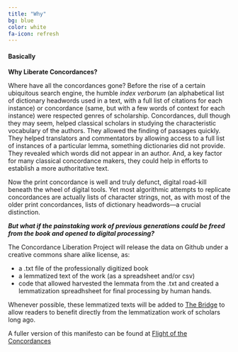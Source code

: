 ```yaml
---
title: "Why"
bg: blue
color: white
fa-icon: refresh
---
```


#### Basically

<b class="rock-salt">Why Liberate Concordances?</b>

Where have all the concordances gone? Before the rise of a certain ubiquitous search engine, the humble *index verborum* (an alphabetical list of dictionary headwords used in a text, with a full list of citations for each instance) or concordance (same, but with a few words of context for each instance) were respected genres of scholarship. Concordances, dull though they may seem, helped classical scholars in studying the characteristic vocabulary of the authors. They allowed the finding of passages quickly. They helped translators and commentators by allowing access to a full list of instances of a particular lemma, something dictionaries did not provide. They revealed which words did not appear in an author. And, a key factor for many classical concordance makers, they could help in efforts to establish a more authoritative text. 

Now the print concordance is well and truly defunct, digital road-kill beneath the wheel of digital tools. Yet most algorithmic attempts to replicate concordances are actually lists of character strings, not, as with most of the older print concordances, lists of dictionary headwords—a crucial distinction.

***But what if the painstaking work of previous generations could be freed from the book and opened to digital processing?***

The Concordance Liberation Project will release the data on Github under a creative commons share alike license, as: 
- a .txt file of the professionally digitized book
- a lemmatized text of the work (as a spreadsheet and/or csv)
- code that allowed harvested the lemmata from the .txt and created a lemmatization spreadhsheet for final processing by human hands.

Whenever possible, these lemmatized texts will be added to [The Bridge](bridge.haverford.edu) to allow readers to benefit directly from the lemmatization work of scholars long ago. 

A fuller version of this manifesto can be found at [Flight of the Concordances](https://classicalstudies.org/scs-blog/christopher-francese/blog-flight-concordances-resurrecting-classical-concordance-online)


